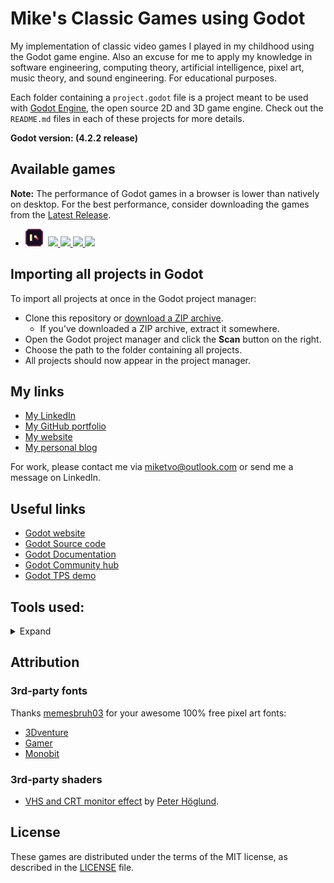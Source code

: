 # Mike's Classic Games using Godot

My implementation of classic video games I played in my childhood using the Godot game engine. Also an excuse for me to apply my knowledge in software engineering, computing theory, artificial intelligence, pixel art, music theory, and sound engineering. For educational purposes.

Each folder containing a `project.godot` file is a project meant to be used with [Godot Engine](https://godotengine.org), the open source 2D and 3D game engine. Check out the `README.md` files in each of these projects for more details.

**Godot version: (4.2.2 release)**

## Available games

**Note:** The performance of Godot games in a browser is lower than natively on desktop. For the best performance, consider downloading the games from the [Latest Release](https://github.com/miketvo/classic-games-godot/releases/latest/).

<ul>
  <li>
    <img height="28" src="./p0ng/icon.svg">&nbsp;
    <a href="https://github.com/miketvo/classic-games-godot/releases/latest/download/p0ng-desktop-windows-x86_64.zip">
      <img src="https://img.shields.io/badge/p0ng-Download-CE6B40?style=for-the-badge">
    </a>
    <a href="https://ambientlamp.itch.io/p0ng">
      <img src="https://img.shields.io/badge/Play%20Online-6f324e?style=for-the-badge&logo=Itch.io&logoColor=ffffff">
    </a>
    <a href="./p0ng/README.md">
      <img src="https://img.shields.io/badge/README-555555?style=for-the-badge&logo=markdown">
    </a>
    <a href="./p0ng">
      <img src="https://img.shields.io/badge/Source%20Code-555555?style=for-the-badge&logo=github">
    </a>
    </li>
</ul>

## Importing all projects in Godot

To import all projects at once in the Godot project manager:

- Clone this repository or [download a ZIP archive](https://github.com/miketvo/classic-games-godot/archive/main.zip).
  - If you've downloaded a ZIP archive, extract it somewhere.
- Open the Godot project manager and click the **Scan** button on the right.
- Choose the path to the folder containing all projects.
- All projects should now appear in the project manager.

## My links

- [My LinkedIn](https://www.linkedin.com/in/miketvo/)
- [My GitHub portfolio](https://github.com/miketvo)
- [My website](https://miketvo.com)
- [My personal blog](http://miketvo.github.io)

For work, please contact me via [miketvo@outlook.com](mailto:miketvo@outlook.com) or send me a message on LinkedIn.

## Useful links

- [Godot website](https://godotengine.org)
- [Godot Source code](https://github.com/godotengine/godot)
- [Godot Documentation](http://docs.godotengine.org)
- [Godot Community hub](https://godotengine.org/community)
- [Godot TPS demo](https://github.com/godotengine/tps-demo)

## Tools used:

<details>
<summary>Expand</summary>

### Programming

- Godot Engine
- Visual Studio Code
- NeoVim

### Art

- Aseprite
- Clip Studio Paint
- Adobe Creative Suite

### Audio

- StudioOne
- FamiStudio
- Audacity
- Novation LaunchKeyMini
- Zoom H1n
- Zoom G1Xon
- Behringer U-Phoria UM2

### Others

- Notion (Project Management)
- draw.io (Diagrams)
- Microsoft Office Suite (General Documentation)

</details>

## Attribution

### 3rd-party fonts

Thanks [memesbruh03](https://www.dafont.com/profile.php?user=926808) for your awesome 100% free pixel art fonts:

- [3Dventure](https://www.dafont.com/3dventure.font)
- [Gamer](https://www.dafont.com/gamer-2.font)
- [Monobit](https://www.dafont.com/monobit.font)

### 3rd-party shaders

- [VHS and CRT monitor effect](https://godotshaders.com/shader/vhs-and-crt-monitor-effect/) by [Peter Höglund](https://godotshaders.com/author/pend00/).

## License

These games are distributed under the terms of the MIT license, as described in the [LICENSE](LICENSE) file.
